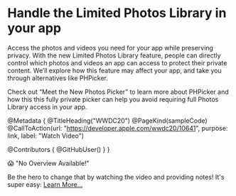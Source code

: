 # Handle the Limited Photos Library in your app

Access the photos and videos you need for your app while preserving privacy. With the new Limited Photos Library feature, people can directly control which photos and videos an app can access to protect their private content. We’ll explore how this feature may affect your app, and take you through alternatives like PHPicker.

Check out “Meet the New Photos Picker” to learn more about PHPicker and how this this fully private picker can help you avoid requiring full Photos Library access in your app.

@Metadata {
   @TitleHeading("WWDC20")
   @PageKind(sampleCode)
   @CallToAction(url: "https://developer.apple.com/wwdc20/10641", purpose: link, label: "Watch Video")

   @Contributors {
      @GitHubUser(<replace this with your GitHub handle>)
   }
}

😱 "No Overview Available!"

Be the hero to change that by watching the video and providing notes! It's super easy:
 [Learn More…](https://wwdcnotes.github.io/WWDCNotes/documentation/wwdcnotes/contributing)
